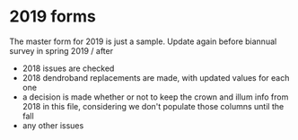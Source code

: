 # 2019 forms

The master form for 2019 is just a sample. Update again before biannual survey in spring 2019 / after

- 2018 issues are checked
- 2018 dendroband replacements are made, with updated values for each one
- a decision is made whether or not to keep the crown and illum info from 2018 in this file, considering we don't populate those columns until the fall
- any other issues